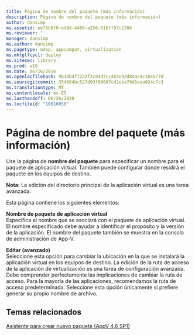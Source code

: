 ```yaml
---
title: Página de nombre del paquete (más información)
description: Página de nombre del paquete (más información)
author: dansimp
ms.assetid: ee75b8f0-bd9d-4460-a256-016ff97c2386
ms.reviewer: ''
manager: dansimp
ms.author: dansimp
ms.pagetype: mdop, appcompat, virtualization
ms.mktglfcycl: deploy
ms.sitesec: library
ms.prod: w10
ms.date: 06/16/2016
ms.openlocfilehash: 9b10b4f7222f2c94d7cc483e92d84ae4c104577d
ms.sourcegitcommit: 354664bc527d93f80687cd2eba70d1eea024c7c3
ms.translationtype: MT
ms.contentlocale: es-ES
ms.lasthandoff: 06/26/2020
ms.locfileid: "10816050"
---
```

# Página de nombre del paquete (más información)


Use la página de **nombre del paquete** para especificar un nombre para el paquete de aplicación virtual. También puede configurar dónde residirá el paquete en los equipos de destino.

**Nota:**  La edición del directorio principal de la aplicación virtual es una tarea avanzada.

 

Esta página contiene los siguientes elementos:

<a href="" id="virtual-application-package-name"></a>**Nombre de paquete de aplicación virtual**  
Especifica el nombre que se asociará con el paquete de aplicación virtual. El nombre especificado debe ayudar a identificar el propósito y la versión de la aplicación. El nombre del paquete también se muestra en la consola de administración de App-V.

<a href="" id="edit--advanced-"></a>**Editar (avanzado)**  
Seleccione esta opción para cambiar la ubicación en la que se instalará la aplicación virtual en los equipos de destino. La edición de la ruta de acceso de la aplicación de virtualización es una tarea de configuración avanzada. Debe comprender perfectamente las implicaciones de cambiar la ruta de acceso. Para la mayoría de las aplicaciones, recomendamos la ruta de acceso predeterminada. Seleccione esta opción únicamente si prefiere generar su propio nombre de archivo.

## Temas relacionados


[Asistente para crear nuevo paquete (AppV 4,6 SP1)](create-new-package-wizard---appv-46-sp1-.md)

 

 





